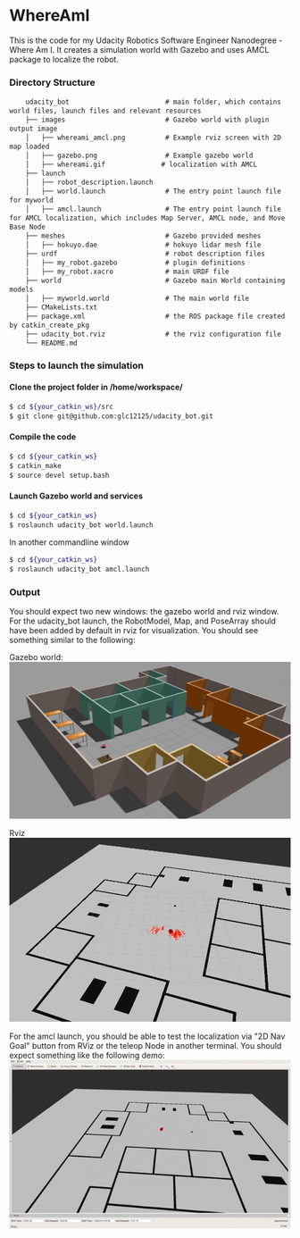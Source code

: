 # WhereAmI
This is the code for my Udacity Robotics Software Engineer Nanodegree  - Where Am I. It creates a simulation world with Gazebo and uses AMCL package to localize the robot.

### Directory Structure
```
    udacity_bot                        # main folder, which contains world files, launch files and relevant resources
    ├── images                         # Gazebo world with plugin output image
    │   ├── whereami_amcl.png          # Example rviz screen with 2D map loaded
    │   ├── gazebo.png                 # Example gazebo world
    │   ├── whereami.gif              # localization with AMCL
    ├── launch
    │   ├── robot_description.launch
    │   ├── world.launch               # The entry point launch file for myworld
    │   ├── amcl.launch                # The entry point launch file for AMCL localization, which includes Map Server, AMCL node, and Move Base Node
    ├── meshes                         # Gazebo provided meshes
    │   ├── hokuyo.dae                 # hokuyo lidar mesh file
    ├── urdf                           # robot description files
    │   ├── my_robot.gazebo            # plugin definitions
    │   ├── my_robot.xacro             # main URDF file
    ├── world                          # Gazebo main World containing models
    │   ├── myworld.world              # The main world file
    ├── CMakeLists.txt
    ├── package.xml                    # the ROS package file created by catkin_create_pkg
    ├── udacity_bot.rviz               # the rviz configuration file
    └── README.md
```

### Steps to launch the simulation

#### Clone the project folder in /home/workspace/
```sh
$ cd ${your_catkin_ws}/src
$ git clone git@github.com:glc12125/udacity_bot.git
```

#### Compile the code
```sh
$ cd ${your_catkin_ws}
$ catkin_make
$ source devel setup.bash
```

#### Launch Gazebo world and services  
```sh
$ cd ${your_catkin_ws}
$ roslaunch udacity_bot world.launch
```

In another commandline window

```sh
$ cd ${your_catkin_ws}
$ roslaunch udacity_bot amcl.launch
```

### Output
You should expect two new windows: the gazebo world and rviz window. For the udacity_bot launch, the RobotModel, Map, and PoseArray should have been added by default in rviz for visualization. You should see something similar to the following:

Gazebo world:
![gazebo](images/gazebo.png)

Rviz
![rviz](images/whereami_amcl.png)

For the amcl launch, you should be able to test the localization via "2D Nav Goal" button from RViz or the teleop Node in another terminal. You should expect something like the following demo:
![localization_in_action](images/whereami.gif)
